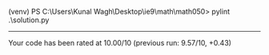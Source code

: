 
(venv) PS C:\Users\Kunal Wagh\Desktop\ie9\math\math050> pylint .\solution.py

-------------------------------------------------------------------
Your code has been rated at 10.00/10 (previous run: 9.57/10, +0.43)
